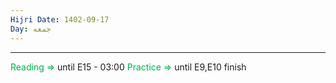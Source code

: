 ```yaml
---
Hijri Date: 1402-09-17
Day: جمعه
---
```

----
<font color="#00b050">Reading =></font> until E15 - 03:00
<font color="#00b050">Practice =></font> until E9,E10 finish